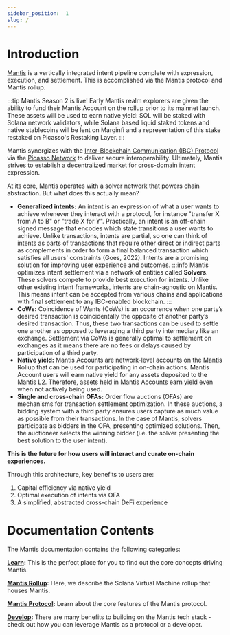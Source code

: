 ```yaml
---
sidebar_position:  1
slug: /
---
```

# Introduction

[Mantis](https://www.mantis.app/) is a vertically integrated intent pipeline complete with expression, execution, and settlement. This is accomplished via the Mantis protocol and Mantis rollup. 

:::tip Mantis Season 2 is live!
Early Mantis realm explorers are given the ability to fund their Mantis Account on the rollup prior to its mainnet launch. These assets will be used to earn native yield: SOL will be staked with Solana network validators, while Solana based liquid staked tokens and native stablecoins will be lent on Marginfi and a representation of this stake restaked on Picasso's Restaking Layer.
:::

Mantis synergizes with the [Inter-Blockchain Communication (IBC) Protocol](https://www.ibcprotocol.dev/) via the [Picasso Network](https://www.picasso.network/) to deliver secure interoperability. Ultimately, Mantis strives to establish a decentralized market for cross-domain intent expression.

At its core, Mantis operates with a solver network that powers chain abstraction. But what does this actually mean?

- **Generalized intents:** An intent is an expression of what a user wants to achieve whenever they interact with a protocol, for instance "transfer X from A to B" or "trade X for Y". Practically, an intent is an off-chain signed message that encodes which state transitions a user wants to achieve. Unlike transactions, intents are partial, so one can think of intents as parts of transactions that require other direct or indirect parts as complements in order to form a final balanced transaction which satisfies all users' constraints (Goes, 2022). Intents are a promising solution for improving user experience and outcomes. 
:::info
Mantis optimizes intent settlement via a network of entities called **Solvers**. These solvers compete to provide best execution for intents. Unlike other existing intent frameworks, intents are chain-agnostic on Mantis. This means intent can be accepted from various chains and applications with final settlement to any IBC-enabled blockchain.
:::
- **CoWs:** Coincidence of Wants (CoWs) is an occurrence when one party’s desired transaction is coincidentally the opposite of another party’s desired transaction. Thus, these two transactions can be used to settle one another as opposed to leveraging a third party intermediary like an exchange. Settlement via CoWs is generally optimal to settlement on exchanges as it means there are no fees or delays caused by participation of a third party.
- **Native yield:** Mantis Accounts are network-level accounts on the Mantis Rollup that can be used for participating in on-chain actions. Mantis Account users will earn native yield for any assets deposited to the Mantis L2. Therefore, assets held in Mantis Accounts earn yield even when not actively being used.
- **Single and cross-chain OFAs:** Order flow auctions (OFAs) are mechanisms for transaction settlement optimization. In these auctions, a bidding system with a third party ensures users capture as much value as possible from their transactions. In the case of Mantis, solvers participate as bidders in the OFA, presenting optimized solutions. Then, the auctioneer selects the winning bidder (i.e. the solver presenting the best solution to the user intent).

**This is the future for how users will interact and curate on-chain experiences.**

Through this architecture, key benefits to users are:

1. Capital efficiency via native yield
2. Optimal execution of intents via OFA
3. A simplified, abstracted cross-chain DeFi experience

# Documentation Contents

The Mantis documentation contains the following categories:

**[Learn](../docs/concepts/learn.md):** This is the perfect place for you to find out the core concepts driving Mantis.

**[Mantis Rollup](../docs/rollup/mantis.md):** Here, we describe the Solana Virtual Machine rollup that houses Mantis.

**[Mantis Protocol](../docs/protocol/mantis.md):** Learn about the core features of the Mantis protocol.

**[Develop](../docs/develop/develop.md):** There are many benefits to building on the Mantis tech stack - check out how you can leverage Mantis as a protocol or a developer.
